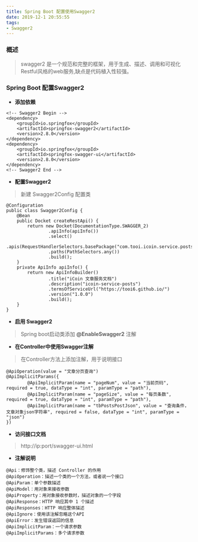 ```yaml
---
title: Spring Boot 配置使用Swagger2    
date: 2019-12-1 20:55:55  
tags:  
- Swagger2  
---
```


### 概述  
> swagger2 是一个规范和完整的框架，用于生成、描述、调用和可视化Restful风格的web服务,缺点是代码植入性较强。  

### Spring Boot 配置Swagger2  

- **添加依赖**  

```
<!-- Swagger2 Begin -->
<dependency>
    <groupId>io.springfox</groupId>
    <artifactId>springfox-swagger2</artifactId>
    <version>2.8.0</version>
</dependency>
<dependency>
    <groupId>io.springfox</groupId>
    <artifactId>springfox-swagger-ui</artifactId>
    <version>2.8.0</version>
</dependency>
<!-- Swagger2 End -->
```

- **配置Swagger2**  
> 新建 Swagger2Config 配置类
```
@Configuration
public class Swagger2Config {
    @Bean
    public Docket createRestApi() {
        return new Docket(DocumentationType.SWAGGER_2)
                .apiInfo(apiInfo())
                .select()
                .apis(RequestHandlerSelectors.basePackage("com.tooi.icoin.service.posts.controller"))
                .paths(PathSelectors.any())
                .build();
    }
    private ApiInfo apiInfo() {
        return new ApiInfoBuilder()
                .title("iCoin 文章服务文档")
                .description("icoin-service-posts")
                .termsOfServiceUrl("https://tooi6.github.io/")
                .version("1.0.0")
                .build();
    }
}
```

- **启用 Swagger2**  
> Spring boot启动类添加 **@EnableSwagger2** 注解


- **在Controller中使用Swagger注解**  
> 在Controller方法上添加注解，用于说明接口  

```
@ApiOperation(value = "文章分页查询")
@ApiImplicitParams({
        @ApiImplicitParam(name = "pageNum", value = "当前页码", required = true, dataType = "int", paramType = "path"),
        @ApiImplicitParam(name = "pageSize", value = "每页条数", required = true, dataType = "int", paramType = "path"),
        @ApiImplicitParam(name = "tbPostsPostJson", value = "查询条件，文章对象json字符串", required = false, dataType = "int", paramType = "json")
})
```

- **访问接口文档**  
> http://ip:port/swagger-ui.html

- **注解说明**

```
@Api：修饰整个类，描述 Controller 的作用
@ApiOperation：描述一个类的一个方法，或者说一个接口
@ApiParam：单个参数描述
@ApiModel：用对象来接收参数
@ApiProperty：用对象接收参数时，描述对象的一个字段
@ApiResponse：HTTP 响应其中 1 个描述
@ApiResponses：HTTP 响应整体描述
@ApiIgnore：使用该注解忽略这个API
@ApiError：发生错误返回的信息
@ApiImplicitParam：一个请求参数
@ApiImplicitParams：多个请求参数
```

